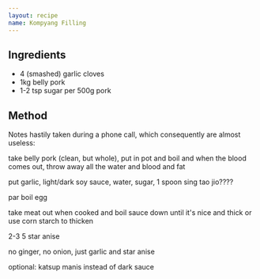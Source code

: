 ```yaml
---
layout: recipe
name: Kompyang Filling
---
```


## Ingredients

* 4 (smashed) garlic cloves
* 1kg belly pork
* 1-2 tsp sugar per 500g pork


## Method

Notes hastily taken during a phone call, which consequently are almost useless:

take belly pork (clean, but whole), put in pot and boil and when the blood comes out, throw away all the water and blood and fat

put garlic, light/dark soy sauce, water, sugar, 1 spoon sing tao jio????

par boil egg

take meat out when cooked and boil sauce down until it's nice and thick or use corn starch to thicken

2-3 5 star anise

no ginger, no onion, just garlic and star anise

optional: katsup manis instead of dark sauce